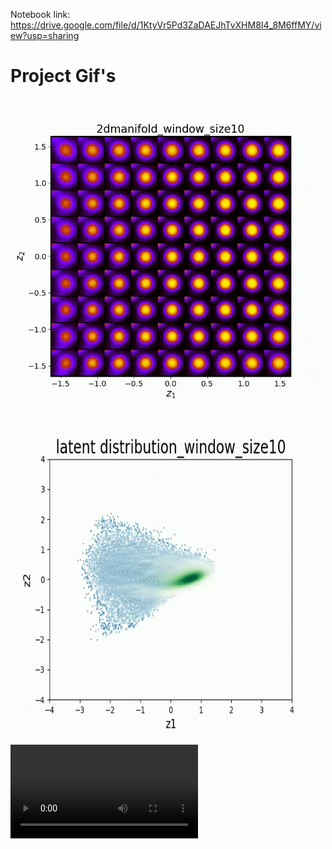 Notebook link: https://drive.google.com/file/d/1KtyVr5Pd3ZaDAEJhTvXHM8I4_8M6ffMY/view?usp=sharing

# Project Gif's

![Manifold GIF](https://github.com/utkarshp1161/SIFTrVAE/blob/main/manifold/manifoldvideo-ezgif.com-optimize.gif)

![Latent representation](https://github.com/utkarshp1161/SIFTrVAE/blob/main/latent_rep/latent_rep-ezgif.com-optimize.gif)

![Latent images](https://github.com/utkarshp1161/SIFTrVAE/blob/main/latent_image_0/latent_image_0video.mp4)
